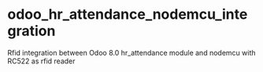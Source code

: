 # odoo_hr_attendance_nodemcu_integration
Rfid integration between Odoo 8.0 hr_attendance module and nodemcu with RC522 as rfid reader
